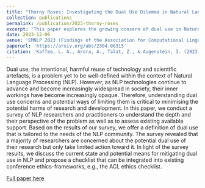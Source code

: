```yaml
---
title: "Thorny Roses: Investigating the Dual Use Dilemma in Natural Language Processing"
collection: publications
permalink: /publication/2023-thorny-roses
excerpt: 'This paper explores the growing concern of dual use in Natural Language Processing (NLP) as technologies become more advanced and opaque. Surveying NLP researchers, it reveals widespread concerns about potential misuse with limited proactive measures. The paper proposes a tailored definition of dual use for NLP, discusses the current state of the issue, and suggests mitigation strategies, including a checklist for ethics frameworks like the ACL checklist.'
date: 2023-12-06
venue: 'EMNLP 2023 (Findings of the Association for Computational Linguistics)'
paperurl: 'https://arxiv.org/abs/2304.08315'
citation: 'Kaffee, L. A., Arora, A., Talat, Z., & Augenstein, I. (2023). Thorny Roses: Investigating the Dual Use Dilemma in Natural Language Processing. Findings of the Association for Computational Linguistics: EMNLP 2023.'
---
```

Dual use, the intentional, harmful reuse of technology and scientific artefacts, is a problem yet to be well-defined within the context of Natural Language Processing (NLP). However, as NLP technologies continue to advance and become increasingly widespread in society, their inner workings have become increasingly opaque. Therefore, understanding dual use concerns and potential ways of limiting them is critical to minimising the potential harms of research and development. In this paper, we conduct a survey of NLP researchers and practitioners to understand the depth and their perspective of the problem as well as to assess existing available support. Based on the results of our survey, we offer a definition of dual use that is tailored to the needs of the NLP community. The survey revealed that a majority of researchers are concerned about the potential dual use of their research but only take limited action toward it. In light of the survey results, we discuss the current state and potential means for mitigating dual use in NLP and propose a checklist that can be integrated into existing conference ethics-frameworks, e.g., the ACL ethics checklist.

[Full paper here](https://arxiv.org/abs/2304.08315)